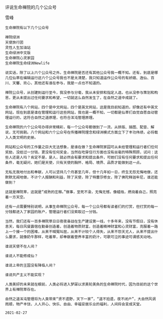 评说生命禅院的几个公众号

雪峰


    生命禅院有以下几个公众号

    禅院绿洲
    天使旅行团
    灵性人生加油站
    生命绿洲中文版
    生命禅院心灵家园
    生命禅院生命绿洲Newlife

    说实话，除了以上六个公众号之外，生命禅院是否还有其他公众号我一概不知。还有，到底是哪几位仙草在编辑运行这六个公众号我也不是太清楚，我只知道运作公众号的有娇娥、逸仙、百川、天馨、欢心，其他还有谁在参与，我是一点也不知道的。

    禅院公众号，从创建到运行至今，我没参与分毫，我从未安排和指定人选，也从没参与策划和构思，更从未提出过任何要求和希望，一切就这么自然发生了，在自然之道中成就了。

    生命禅院有八个网站，四个是中文网站，四个是英文网站，这是我目前知道的，好像还有中英文网站，现在到底是谁在管理和运行这些网站，我也是一概不知，一切都是仙草们自觉自愿自动管理运行的，这符合自然之道原理，也符合浑沌管理原理。

    生命禅院的六个公众号办得非常精彩，每一个公众号都做到了一流，从排版、插图、配音、解说，无可挑剔。八个网站和六个公众号在传播禅院理念和绿洲模式方面立下了丰功伟绩，必将载入人类文明的史册。

    网站和公众号的工作量之巨大无法想象，是谁在做？生命禅院家园可从未给管理和运行者们任何奖励，没给过一分钱，更没有任何奖金，当然在吃穿住行方面也没有丝毫的特殊照顾，试问：这些人还是人吗？肯定不是，是人，就必然会有要求和提出条件，可她们没有任何要求和提出任何条件，毫无疑问，她们是天使，只有天使的胸怀、格局、境界、品质才能做到这一点。

    无私无我地付出和奉献，人可以坚持几个月甚至几年，但十几年如一日，终生无怨无悔地做，还默默无闻地做，不计个人报酬和利益，除了天使，除了特蕾莎修女，除了佛陀释迦牟尼，谁还能做到？

    这就是禅院草，这就是“成熟的庄稼。”做事，至死不渝，无悔无憾，像蜡烛，燃烧着自己，照亮着一方天空。

    还有一点需要特别说明，从事生命禅院公众号，每一个公众号都有读者们的打赏，但打赏的每一分钱都进入了家园的账户，管理运行者们没索取过一分钱。

    当然，我们还有一百多禅院草日日夜夜奋战在生产建设第一线，十多年来，没有节假日，没有休息天，每日风餐露宿在勤奋创造着，创造着物质财富，创造着精神财富和心灵财富，克服着一路上一个接一个的困难，从来不喊冤叫屈，从来不计较个人得失，从来不怨天尤人，从来不提出什么要求，就像奶牛那样，吃着草，却奉献着营养丰富的奶汁，可歌可泣的事迹可谓感天动地。

    谁说天使不在人间？

    谁说人不能修成仙？

    谁说上帝的王国没有降临人间？

    谁说共产主义不能实现？

    人类美好的未来就在眼前，人类必将进入梦寐以求美轮美奂的生命禅院时代，因为目前的这个世界上有禅院草存在。

    自然之道浑沌管理将为人类带来“贤不遗野，天下一家”，“道不拾遗，夜不闭户”，大自然风调雨顺，物产丰饶，人人开心、快乐、自由、幸福安居乐业的福利，人间将会变成天堂。

    2021-02-27



